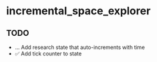 # incremental_space_explorer

## TODO

- ... Add research state that auto-increments with time
- ✅ Add tick counter to state
